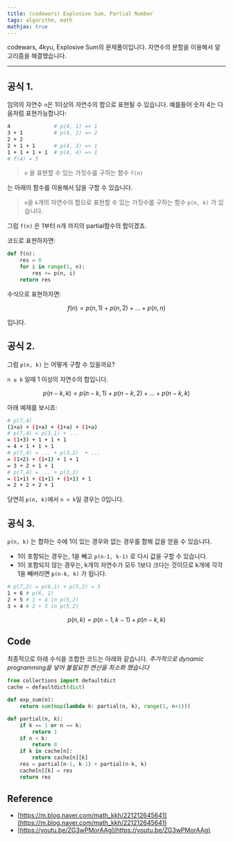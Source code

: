 ```yaml
---
title: (codewars) Explosive Sum, Partial Number
tags: algorithm, math
mathjax: true
---
```


codewars, 4kyu, Explosive Sum의 문제풀이입니다. 자연수의 분할을 이용해서 알고리즘을 해결했습니다. 
<!--more-->

---

## 공식 1.

임의의 자연수 `n`은 1이상의 자연수의 합으로 표현될 수 있습니다.  예를들어 숫자 4는 다음처럼 표현가능합니다:

```bash
4              # p(4, 1) => 1 
3 + 1          # p(4, 2) => 2  
2 + 2 
2 + 1 + 1      # p(4, 3) => 1 
1 + 1 + 1 + 1  # p(4, 4) => 1
# f(4) = 5 
```

> `n` 을 표현할 수 있는 가짓수를 구하는 함수 `f(n)`

는 아래의 함수를 이용해서 답을 구할 수 있습니다. 

> `n`을 `k`개의 자연수의 합으로 표현할 수 있는 가짓수를 구하는 함수 `p(n, k)` 가 있습니다.

그럼 `f(n)` 은 1부터 n개 까지의 partial함수의 합이겠죠.

코드로 표현하자면: 

```python
def f(n):
    res = 0 
    for i in range(1, n):
        res += p(n, i)
    return res 
```

수식으로 표현하자면: 

$$f(n) = p(n, 1) + p(n, 2) + \dots + p(n, n)$$

입니다. 

## 공식 2.

그럼 `p(n, k)` 는 어떻게 구할 수 있을까요? 

`n ≤ k` 일때 1 이상의 자연수의 합입니다.

$$p(n-k, k) = p(n-k, 1) + p(n-k, 2) + \dots + p(n-k, k)$$

아래 예제를 보시죠: 

```bash
# p(7,4)
(1+a) + (1+a) + (1+a) + (1+a)
# p(7,4) = p(3,1) + ...
= (1+3) + 1 + 1 + 1 
= 4 + 1 + 1 + 1  
# p(7,4) = ... + p(3,2)  + ...
= (1+2) + (1+1) + 1 + 1
= 3 + 2 + 1 + 1 
# p(7,4) = ... + p(3,3)
= (1+1) + (1+1) + (1+1) + 1 
= 2 + 2 + 2 + 1  
```

당연히 `p(n, k)`에서 `n < k`일 경우는 0입니다.  

## 공식 3.

`p(n, k)` 는 합하는 수에 1이 있는 경우와 없는 경우를 합해 값을 얻을 수 있습니다.

- 1이 포함되는 경우는, 1을 빼고 `p(n-1, k-1)` 로 다시 값을 구할 수 있습니다.
- 1이 포함되지 않는 경우는, k개의 자연수가 모두 1보다 크다는 것이므로 k개에 각각 1을 빼버리면 `p(n-k, k)` 가 됩니다.

```bash
# p(7,2) = p(6,1) + p(5,2) = 3 
1 + 6 # p(6, 1)
2 + 5 # 1 + 4 in p(5,2)
3 + 4 # 2 + 3 in p(5,2)
```

$$p(n, k) = p(n-1, k-1) + p(n-k, k)$$

## Code

최종적으로 아래 수식을 조합한 코드는 아래와 같습니다. *추가적으로 dynamic programming을 넣어 불필요한 연산을 최소화 했습니다* 

```python
from collections import defaultdict
cache = defaultdict(dict)

def exp_sum(n):
    return sum(map(lambda k: partial(n, k), range(1, n+1)))

def partial(n, k):
    if k == 1 or n == k:
        return 1 
    if n < k:
        return 0
    if k in cache[n]:
        return cache[n][k]
    res = partial(n-1, k-1) + partial(n-k, k)
    cache[n][k] = res 
    return res
```

## Reference

- [https://m.blog.naver.com/math_kkh/221212645641](https://m.blog.naver.com/math_kkh/221212645641)
- [https://youtu.be/ZG3wPMorAAg](https://youtu.be/ZG3wPMorAAg)